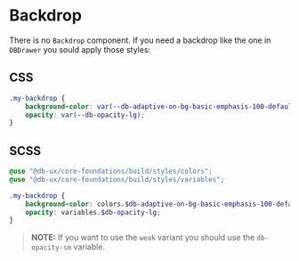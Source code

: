 # Backdrop

There is no `Backdrop` component.
If you need a backdrop like the one in `DBDrawer` you sould apply those styles:

## CSS

```css
.my-backdrop {
	background-color: var(--db-adaptive-on-bg-basic-emphasis-100-default);
	opacity: var(--db-opacity-lg);
}
```

## SCSS

```scss
@use "@db-ux/core-foundations/build/styles/colors";
@use "@db-ux/core-foundations/build/styles/variables";

.my-backdrop {
	background-color: colors.$db-adaptive-on-bg-basic-emphasis-100-default;
	opacity: variables.$db-opacity-lg;
}
```

> **NOTE:** If you want to use the `weak` variant you should use the `db-opacity-sm` variable.
